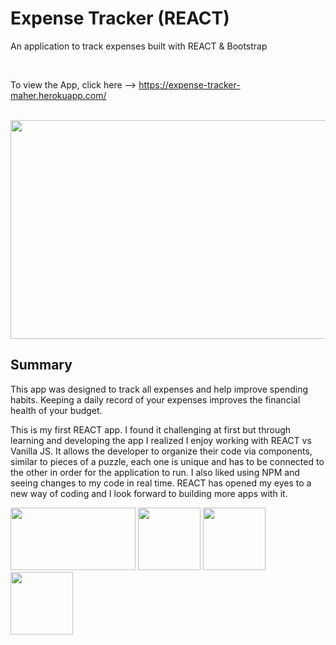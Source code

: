 # Expense Tracker (REACT)

An application to track expenses built with REACT & Bootstrap


<br>

To view the App, click here --> https://expense-tracker-maher.herokuapp.com/

<br>

<image src = "expense-tracker-image.png" width="1000" height="350" >


<br>

## Summary

 This app was designed to track all expenses and help improve spending habits. Keeping a daily record of your expenses improves the financial health of your budget.

 This is my first REACT app. I found it challenging at first but through learning and developing the app I realized I enjoy working with REACT vs Vanilla JS. It allows the developer to organize their code via components, similar to pieces of a puzzle, each one is unique and has to be connected to the other in order for the application to run. I also liked using NPM and seeing changes to my code in real time. REACT has opened my eyes to a new way of coding and I look forward to building more apps with it.


<div>
<image src = "bootstrap-logo.png" width="200" height="100" align ="centre">
<image src = "JS logo.png" width="100" height="100">

<image src = "heroku-logo.png" width="100" height="100">
<image src = "REACT LOGO.png" width="100" height="100" align ="left">



</div>
<br>